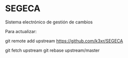 SEGECA
======

Sistema electrónico de gestión de cambios


Para actualizar:

git remote add upstream https://github.com/k3xr/SEGECA

git fetch upstream
git rebase upstream/master